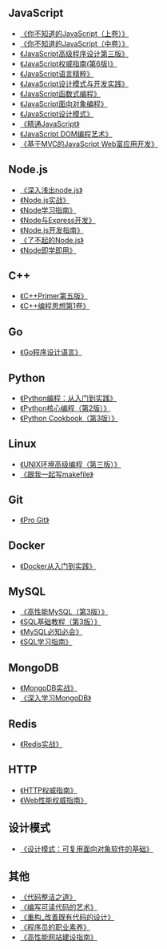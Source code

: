 ## JavaScript

- [《你不知道的JavaScript（上卷）》](./JavaScript/你不知道的JavaScript（上卷）.pdf)
- [《你不知道的JavaScript（中卷）》](./JavaScript/你不知道的JavaScript（中卷）.pdf)
- [《JavaScript高级程序设计第三版》](./JavaScript/JavaScript高级程序设计(第3版).pdf)
- [《JavaScript权威指南(第6版)》](./JavaScript/JavaScript权威指南(第6版).pdf)
- [《JavaScript语言精粹》](./JavaScript/JavaScript语言精粹.pdf)
- [《JavaScript设计模式与开发实践》](./JavaScript/JavaScript设计模式与开发实践.pdf)
- [《JavaScript函数式编程》](./JavaScript/JavaScript函数式编程.pdf)
- [《JavaScript面向对象编程》](./JavaScript/javascript面向对象编程.pdf)
- [《JavaScript设计模式》](./JavaScript/JavaScript设计模式.pdf)
- [《精通JavaScript》](./JavaScript/精通JavaScript.pdf)
- [《JavaScript DOM编程艺术》](./JavaScript/JavaScript_DOM编程艺术.pdf)
- [《基于MVC的JavaScript Web富应用开发》](./JavaScript/基于MVC的JavaScript_Web富应用开发.pdf)

## Node.js

- [《深入浅出node.js》](./Nodejs/深入浅出Node.js.pdf)
- [《Node.js实战》](./Nodejs/Node.js实战.pdf)
- [《Node学习指南》](./Nodejs/Node学习指南.pdf)
- [《Node与Express开发》](./Nodejs/Node与Express开发.pdf)
- [《Node.js开发指南》](./Nodejs/Node.js开发指南.pdf)
- [《了不起的Node.js》](./Nodejs/了不起的Node.js.pdf)
- [《Node即学即用》](./Nodejs/Node即学即用.pdf)

## C++

- [《C++Primer第五版》](./C++/C++Primer第五版.pdf)
- [《C++编程思想第1卷》](./C++/C++编程思想第1卷.pdf)

## Go

- [《Go程序设计语言》](./Go/go程序设计语言.pdf)

## Python

- [《Python编程：从入门到实践》](./Python/Python编程：从入门到实践.pdf)
- [《Python核心编程（第2版）》](./Python/python核心编程.pdf)
- [《Python Cookbook（第3版）》](./Python/Python_Cookbook.pdf)
<!-- - [《Python源码剖析》](./Python/Python源码剖析.pdf) -->

## Linux

- [《UNIX环境高级编程（第三版）》](./Linux/UNIX环境高级编程(第三版).pdf)
- [《跟我一起写makefile》](./Linux/跟我一起写makefile.pdf)

## Git

- [《Pro Git》](./Git/ProGit中文版.pdf)

## Docker

- [《Docker从入门到实践》](./Docker/Docker从入门到实践.pdf)
<!-- - [《Docker容器与容器云（第2版）》](./Docker/Docker容器与容器云（第2版）.pdf) -->

## MySQL

- [《高性能MySQL（第3版）》](./SQL/高性能MySQL（第3版）中文版.pdf)
- [《SQL基础教程（第3版）》](./SQL/SQL基础教程.pdf)
- [《MySQL必知必会》](./SQL/MySQL必知必会.pdf)
- [《SQL学习指南》](./SQL/SQL学习指南.pdf)

## MongoDB

- [《MongoDB实战》](./MongoDB/MongoDB实战.pdf)
- [《深入学习MongoDB》](./MongoDB/深入学习MongoDB.pdf)

## Redis

- [《Redis实战》](./SQL/Redis实战.pdf)

## HTTP

- [《HTTP权威指南》](./HTTP/HTTP权威指南.pdf)
- [《Web性能权威指南》](./HTTP/Web性能权威指南.pdf)

## 设计模式

- [《设计模式：可复用面向对象软件的基础》](./Other/设计模式：可复用面向对象软件的基础.pdf)

## 其他

- [《代码整洁之道》](./Other/代码整洁之道.pdf)
- [《编写可读代码的艺术》](./Other/编写可读代码的艺术.pdf)
- [《重构_改善既有代码的设计》](./Other/重构_改善既有代码的设计.pdf)
- [《程序员的职业素养》](./Other/程序员的职业素养.pdf)
- [《高性能网站建设指南》](./Other/高性能网站建设指南.pdf)

